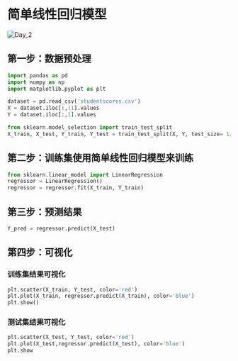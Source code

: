 # 简单线性回归模型  
![Day_2]()
## 第一步：数据预处理  
```python
import pandas as pd 
import numpy as np 
import matplotlib.pyplot as plt

dataset = pd.read_csv('studentscores.csv')
X = dataset.iloc[:,:1].values
Y = dataset.iloc[:,1].values

from sklearn.model_selection import train_test_split
X_train, X_test, Y_train, Y_test = train_test_split(X, Y, test_size= 1/4, random_state = 0)

```
## 第二步：训练集使用简单线性回归模型来训练  
```python
from sklearn.linear_model import LinearRegression
regressor = LinearRegression()
regressor = regressor.fit(X_train, Y_train)
```
## 第三步：预测结果  
```python
Y_pred = regressor.predict(X_test)
```
## 第四步：可视化  
### 训练集结果可视化  
```python
plt.scatter(X_train, Y_test, color='red')
plt.plot(X_train, regressor.predict(X_train), color='blue')
plt.show()
```
### 测试集结果可视化  
```python
plt.scatter(X_test, Y_test, color='red')
plt.plot(X_test,regressor.predict(X_test), color='blue')
plt.show
```